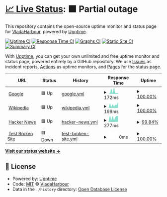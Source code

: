 # [📈 Live Status](https://VladaHarbour.github.io/statusPage): <!--live status--> **🟧 Partial outage**

This repository contains the open-source uptime monitor and status page for [VladaHarbour](https://VladaHarbour.github.io/statusPage), powered by [Upptime](https://github.com/upptime/upptime).

[![Uptime CI](https://github.com/VladaHarbour/statusPage/workflows/Uptime%20CI/badge.svg)](https://github.com/VladaHarbour/statusPage/actions?query=workflow%3A%22Uptime+CI%22)
[![Response Time CI](https://github.com/VladaHarbour/statusPage/workflows/Response%20Time%20CI/badge.svg)](https://github.com/VladaHarbour/statusPage/actions?query=workflow%3A%22Response+Time+CI%22)
[![Graphs CI](https://github.com/VladaHarbour/statusPage/workflows/Graphs%20CI/badge.svg)](https://github.com/VladaHarbour/statusPage/actions?query=workflow%3A%22Graphs+CI%22)
[![Static Site CI](https://github.com/VladaHarbour/statusPage/workflows/Static%20Site%20CI/badge.svg)](https://github.com/VladaHarbour/statusPage/actions?query=workflow%3A%22Static+Site+CI%22)
[![Summary CI](https://github.com/VladaHarbour/statusPage/workflows/Summary%20CI/badge.svg)](https://github.com/VladaHarbour/statusPage/actions?query=workflow%3A%22Summary+CI%22)

With [Upptime](https://upptime.js.org), you can get your own unlimited and free uptime monitor and status page, powered entirely by a GitHub repository. We use [Issues](https://github.com/VladaHarbour/statusPage/issues) as incident reports, [Actions](https://github.com/VladaHarbour/statusPage/actions) as uptime monitors, and [Pages](https://VladaHarbour.github.io/statusPage) for the status page.

<!--start: status pages-->
<!-- This summary is generated by Upptime (https://github.com/upptime/upptime) -->
<!-- Do not edit this manually, your changes will be overwritten -->
<!-- prettier-ignore -->
| URL | Status | History | Response Time | Uptime |
| --- | ------ | ------- | ------------- | ------ |
| <img alt="" src="https://icons.duckduckgo.com/ip3/www.google.com.ico" height="13"> [Google](https://www.google.com) | 🟩 Up | [google.yml](https://github.com/VladaHarbour/statusPage/commits/HEAD/history/google.yml) | <details><summary><img alt="Response time graph" src="./graphs/google/response-time-week.png" height="20"> 172ms</summary><br><a href="https://VladaHarbour.github.io/statusPage/history/google"><img alt="Response time 122" src="https://img.shields.io/endpoint?url=https%3A%2F%2Fraw.githubusercontent.com%2FVladaHarbour%2FstatusPage%2FHEAD%2Fapi%2Fgoogle%2Fresponse-time.json"></a><br><a href="https://VladaHarbour.github.io/statusPage/history/google"><img alt="24-hour response time 75" src="https://img.shields.io/endpoint?url=https%3A%2F%2Fraw.githubusercontent.com%2FVladaHarbour%2FstatusPage%2FHEAD%2Fapi%2Fgoogle%2Fresponse-time-day.json"></a><br><a href="https://VladaHarbour.github.io/statusPage/history/google"><img alt="7-day response time 172" src="https://img.shields.io/endpoint?url=https%3A%2F%2Fraw.githubusercontent.com%2FVladaHarbour%2FstatusPage%2FHEAD%2Fapi%2Fgoogle%2Fresponse-time-week.json"></a><br><a href="https://VladaHarbour.github.io/statusPage/history/google"><img alt="30-day response time 122" src="https://img.shields.io/endpoint?url=https%3A%2F%2Fraw.githubusercontent.com%2FVladaHarbour%2FstatusPage%2FHEAD%2Fapi%2Fgoogle%2Fresponse-time-month.json"></a><br><a href="https://VladaHarbour.github.io/statusPage/history/google"><img alt="1-year response time 122" src="https://img.shields.io/endpoint?url=https%3A%2F%2Fraw.githubusercontent.com%2FVladaHarbour%2FstatusPage%2FHEAD%2Fapi%2Fgoogle%2Fresponse-time-year.json"></a></details> | <details><summary><a href="https://VladaHarbour.github.io/statusPage/history/google">100.00%</a></summary><a href="https://VladaHarbour.github.io/statusPage/history/google"><img alt="All-time uptime 100.00%" src="https://img.shields.io/endpoint?url=https%3A%2F%2Fraw.githubusercontent.com%2FVladaHarbour%2FstatusPage%2FHEAD%2Fapi%2Fgoogle%2Fuptime.json"></a><br><a href="https://VladaHarbour.github.io/statusPage/history/google"><img alt="24-hour uptime 100.00%" src="https://img.shields.io/endpoint?url=https%3A%2F%2Fraw.githubusercontent.com%2FVladaHarbour%2FstatusPage%2FHEAD%2Fapi%2Fgoogle%2Fuptime-day.json"></a><br><a href="https://VladaHarbour.github.io/statusPage/history/google"><img alt="7-day uptime 100.00%" src="https://img.shields.io/endpoint?url=https%3A%2F%2Fraw.githubusercontent.com%2FVladaHarbour%2FstatusPage%2FHEAD%2Fapi%2Fgoogle%2Fuptime-week.json"></a><br><a href="https://VladaHarbour.github.io/statusPage/history/google"><img alt="30-day uptime 100.00%" src="https://img.shields.io/endpoint?url=https%3A%2F%2Fraw.githubusercontent.com%2FVladaHarbour%2FstatusPage%2FHEAD%2Fapi%2Fgoogle%2Fuptime-month.json"></a><br><a href="https://VladaHarbour.github.io/statusPage/history/google"><img alt="1-year uptime 100.00%" src="https://img.shields.io/endpoint?url=https%3A%2F%2Fraw.githubusercontent.com%2FVladaHarbour%2FstatusPage%2FHEAD%2Fapi%2Fgoogle%2Fuptime-year.json"></a></details>
| <img alt="" src="https://icons.duckduckgo.com/ip3/en.wikipedia.org.ico" height="13"> [Wikipedia](https://en.wikipedia.org) | 🟩 Up | [wikipedia.yml](https://github.com/VladaHarbour/statusPage/commits/HEAD/history/wikipedia.yml) | <details><summary><img alt="Response time graph" src="./graphs/wikipedia/response-time-week.png" height="20"> 199ms</summary><br><a href="https://VladaHarbour.github.io/statusPage/history/wikipedia"><img alt="Response time 192" src="https://img.shields.io/endpoint?url=https%3A%2F%2Fraw.githubusercontent.com%2FVladaHarbour%2FstatusPage%2FHEAD%2Fapi%2Fwikipedia%2Fresponse-time.json"></a><br><a href="https://VladaHarbour.github.io/statusPage/history/wikipedia"><img alt="24-hour response time 372" src="https://img.shields.io/endpoint?url=https%3A%2F%2Fraw.githubusercontent.com%2FVladaHarbour%2FstatusPage%2FHEAD%2Fapi%2Fwikipedia%2Fresponse-time-day.json"></a><br><a href="https://VladaHarbour.github.io/statusPage/history/wikipedia"><img alt="7-day response time 199" src="https://img.shields.io/endpoint?url=https%3A%2F%2Fraw.githubusercontent.com%2FVladaHarbour%2FstatusPage%2FHEAD%2Fapi%2Fwikipedia%2Fresponse-time-week.json"></a><br><a href="https://VladaHarbour.github.io/statusPage/history/wikipedia"><img alt="30-day response time 192" src="https://img.shields.io/endpoint?url=https%3A%2F%2Fraw.githubusercontent.com%2FVladaHarbour%2FstatusPage%2FHEAD%2Fapi%2Fwikipedia%2Fresponse-time-month.json"></a><br><a href="https://VladaHarbour.github.io/statusPage/history/wikipedia"><img alt="1-year response time 192" src="https://img.shields.io/endpoint?url=https%3A%2F%2Fraw.githubusercontent.com%2FVladaHarbour%2FstatusPage%2FHEAD%2Fapi%2Fwikipedia%2Fresponse-time-year.json"></a></details> | <details><summary><a href="https://VladaHarbour.github.io/statusPage/history/wikipedia">100.00%</a></summary><a href="https://VladaHarbour.github.io/statusPage/history/wikipedia"><img alt="All-time uptime 100.00%" src="https://img.shields.io/endpoint?url=https%3A%2F%2Fraw.githubusercontent.com%2FVladaHarbour%2FstatusPage%2FHEAD%2Fapi%2Fwikipedia%2Fuptime.json"></a><br><a href="https://VladaHarbour.github.io/statusPage/history/wikipedia"><img alt="24-hour uptime 100.00%" src="https://img.shields.io/endpoint?url=https%3A%2F%2Fraw.githubusercontent.com%2FVladaHarbour%2FstatusPage%2FHEAD%2Fapi%2Fwikipedia%2Fuptime-day.json"></a><br><a href="https://VladaHarbour.github.io/statusPage/history/wikipedia"><img alt="7-day uptime 100.00%" src="https://img.shields.io/endpoint?url=https%3A%2F%2Fraw.githubusercontent.com%2FVladaHarbour%2FstatusPage%2FHEAD%2Fapi%2Fwikipedia%2Fuptime-week.json"></a><br><a href="https://VladaHarbour.github.io/statusPage/history/wikipedia"><img alt="30-day uptime 100.00%" src="https://img.shields.io/endpoint?url=https%3A%2F%2Fraw.githubusercontent.com%2FVladaHarbour%2FstatusPage%2FHEAD%2Fapi%2Fwikipedia%2Fuptime-month.json"></a><br><a href="https://VladaHarbour.github.io/statusPage/history/wikipedia"><img alt="1-year uptime 100.00%" src="https://img.shields.io/endpoint?url=https%3A%2F%2Fraw.githubusercontent.com%2FVladaHarbour%2FstatusPage%2FHEAD%2Fapi%2Fwikipedia%2Fuptime-year.json"></a></details>
| <img alt="" src="https://icons.duckduckgo.com/ip3/news.ycombinator.com.ico" height="13"> [Hacker News](https://news.ycombinator.com) | 🟩 Up | [hacker-news.yml](https://github.com/VladaHarbour/statusPage/commits/HEAD/history/hacker-news.yml) | <details><summary><img alt="Response time graph" src="./graphs/hacker-news/response-time-week.png" height="20"> 277ms</summary><br><a href="https://VladaHarbour.github.io/statusPage/history/hacker-news"><img alt="Response time 300" src="https://img.shields.io/endpoint?url=https%3A%2F%2Fraw.githubusercontent.com%2FVladaHarbour%2FstatusPage%2FHEAD%2Fapi%2Fhacker-news%2Fresponse-time.json"></a><br><a href="https://VladaHarbour.github.io/statusPage/history/hacker-news"><img alt="24-hour response time 219" src="https://img.shields.io/endpoint?url=https%3A%2F%2Fraw.githubusercontent.com%2FVladaHarbour%2FstatusPage%2FHEAD%2Fapi%2Fhacker-news%2Fresponse-time-day.json"></a><br><a href="https://VladaHarbour.github.io/statusPage/history/hacker-news"><img alt="7-day response time 277" src="https://img.shields.io/endpoint?url=https%3A%2F%2Fraw.githubusercontent.com%2FVladaHarbour%2FstatusPage%2FHEAD%2Fapi%2Fhacker-news%2Fresponse-time-week.json"></a><br><a href="https://VladaHarbour.github.io/statusPage/history/hacker-news"><img alt="30-day response time 300" src="https://img.shields.io/endpoint?url=https%3A%2F%2Fraw.githubusercontent.com%2FVladaHarbour%2FstatusPage%2FHEAD%2Fapi%2Fhacker-news%2Fresponse-time-month.json"></a><br><a href="https://VladaHarbour.github.io/statusPage/history/hacker-news"><img alt="1-year response time 300" src="https://img.shields.io/endpoint?url=https%3A%2F%2Fraw.githubusercontent.com%2FVladaHarbour%2FstatusPage%2FHEAD%2Fapi%2Fhacker-news%2Fresponse-time-year.json"></a></details> | <details><summary><a href="https://VladaHarbour.github.io/statusPage/history/hacker-news">99.84%</a></summary><a href="https://VladaHarbour.github.io/statusPage/history/hacker-news"><img alt="All-time uptime 100.00%" src="https://img.shields.io/endpoint?url=https%3A%2F%2Fraw.githubusercontent.com%2FVladaHarbour%2FstatusPage%2FHEAD%2Fapi%2Fhacker-news%2Fuptime.json"></a><br><a href="https://VladaHarbour.github.io/statusPage/history/hacker-news"><img alt="24-hour uptime 98.87%" src="https://img.shields.io/endpoint?url=https%3A%2F%2Fraw.githubusercontent.com%2FVladaHarbour%2FstatusPage%2FHEAD%2Fapi%2Fhacker-news%2Fuptime-day.json"></a><br><a href="https://VladaHarbour.github.io/statusPage/history/hacker-news"><img alt="7-day uptime 99.84%" src="https://img.shields.io/endpoint?url=https%3A%2F%2Fraw.githubusercontent.com%2FVladaHarbour%2FstatusPage%2FHEAD%2Fapi%2Fhacker-news%2Fuptime-week.json"></a><br><a href="https://VladaHarbour.github.io/statusPage/history/hacker-news"><img alt="30-day uptime 99.90%" src="https://img.shields.io/endpoint?url=https%3A%2F%2Fraw.githubusercontent.com%2FVladaHarbour%2FstatusPage%2FHEAD%2Fapi%2Fhacker-news%2Fuptime-month.json"></a><br><a href="https://VladaHarbour.github.io/statusPage/history/hacker-news"><img alt="1-year uptime 99.99%" src="https://img.shields.io/endpoint?url=https%3A%2F%2Fraw.githubusercontent.com%2FVladaHarbour%2FstatusPage%2FHEAD%2Fapi%2Fhacker-news%2Fuptime-year.json"></a></details>
| <img alt="" src="https://icons.duckduckgo.com/ip3/thissitedoesnotexist.koj.co.ico" height="13"> [Test Broken Site](https://thissitedoesnotexist.koj.co) | 🟥 Down | [test-broken-site.yml](https://github.com/VladaHarbour/statusPage/commits/HEAD/history/test-broken-site.yml) | <details><summary><img alt="Response time graph" src="./graphs/test-broken-site/response-time-week.png" height="20"> 0ms</summary><br><a href="https://VladaHarbour.github.io/statusPage/history/test-broken-site"><img alt="Response time 0" src="https://img.shields.io/endpoint?url=https%3A%2F%2Fraw.githubusercontent.com%2FVladaHarbour%2FstatusPage%2FHEAD%2Fapi%2Ftest-broken-site%2Fresponse-time.json"></a><br><a href="https://VladaHarbour.github.io/statusPage/history/test-broken-site"><img alt="24-hour response time 0" src="https://img.shields.io/endpoint?url=https%3A%2F%2Fraw.githubusercontent.com%2FVladaHarbour%2FstatusPage%2FHEAD%2Fapi%2Ftest-broken-site%2Fresponse-time-day.json"></a><br><a href="https://VladaHarbour.github.io/statusPage/history/test-broken-site"><img alt="7-day response time 0" src="https://img.shields.io/endpoint?url=https%3A%2F%2Fraw.githubusercontent.com%2FVladaHarbour%2FstatusPage%2FHEAD%2Fapi%2Ftest-broken-site%2Fresponse-time-week.json"></a><br><a href="https://VladaHarbour.github.io/statusPage/history/test-broken-site"><img alt="30-day response time 0" src="https://img.shields.io/endpoint?url=https%3A%2F%2Fraw.githubusercontent.com%2FVladaHarbour%2FstatusPage%2FHEAD%2Fapi%2Ftest-broken-site%2Fresponse-time-month.json"></a><br><a href="https://VladaHarbour.github.io/statusPage/history/test-broken-site"><img alt="1-year response time 0" src="https://img.shields.io/endpoint?url=https%3A%2F%2Fraw.githubusercontent.com%2FVladaHarbour%2FstatusPage%2FHEAD%2Fapi%2Ftest-broken-site%2Fresponse-time-year.json"></a></details> | <details><summary><a href="https://VladaHarbour.github.io/statusPage/history/test-broken-site">100.00%</a></summary><a href="https://VladaHarbour.github.io/statusPage/history/test-broken-site"><img alt="All-time uptime 100.00%" src="https://img.shields.io/endpoint?url=https%3A%2F%2Fraw.githubusercontent.com%2FVladaHarbour%2FstatusPage%2FHEAD%2Fapi%2Ftest-broken-site%2Fuptime.json"></a><br><a href="https://VladaHarbour.github.io/statusPage/history/test-broken-site"><img alt="24-hour uptime 100.00%" src="https://img.shields.io/endpoint?url=https%3A%2F%2Fraw.githubusercontent.com%2FVladaHarbour%2FstatusPage%2FHEAD%2Fapi%2Ftest-broken-site%2Fuptime-day.json"></a><br><a href="https://VladaHarbour.github.io/statusPage/history/test-broken-site"><img alt="7-day uptime 100.00%" src="https://img.shields.io/endpoint?url=https%3A%2F%2Fraw.githubusercontent.com%2FVladaHarbour%2FstatusPage%2FHEAD%2Fapi%2Ftest-broken-site%2Fuptime-week.json"></a><br><a href="https://VladaHarbour.github.io/statusPage/history/test-broken-site"><img alt="30-day uptime 100.00%" src="https://img.shields.io/endpoint?url=https%3A%2F%2Fraw.githubusercontent.com%2FVladaHarbour%2FstatusPage%2FHEAD%2Fapi%2Ftest-broken-site%2Fuptime-month.json"></a><br><a href="https://VladaHarbour.github.io/statusPage/history/test-broken-site"><img alt="1-year uptime 100.00%" src="https://img.shields.io/endpoint?url=https%3A%2F%2Fraw.githubusercontent.com%2FVladaHarbour%2FstatusPage%2FHEAD%2Fapi%2Ftest-broken-site%2Fuptime-year.json"></a></details>

<!--end: status pages-->

[**Visit our status website →**](https://VladaHarbour.github.io/statusPage)

## 📄 License

- Powered by: [Upptime](https://github.com/upptime/upptime)
- Code: [MIT](./LICENSE) © [VladaHarbour](https://VladaHarbour.github.io/statusPage)
- Data in the `./history` directory: [Open Database License](https://opendatacommons.org/licenses/odbl/1-0/)
